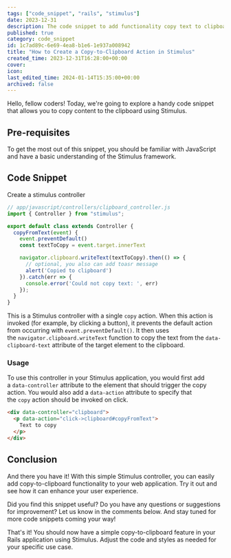 ```yaml
---
tags: ["code_snippet", "rails", "stimulus"]
date: 2023-12-31
description: The code snippet to add functionality copy text to clipboard using stimulus rails
published: true
category: code_snippet
id: 1c7ad89c-6e69-4ea8-b1e6-1e937a008942
title: "How to Create a Copy-to-Clipboard Action in Stimulus"
created_time: 2023-12-31T16:28:00+00:00
cover: 
icon: 
last_edited_time: 2024-01-14T15:35:00+00:00
archived: false
---
```


Hello, fellow coders! Today, we're going to explore a handy code snippet that allows you to copy content to the clipboard using Stimulus.

## **Pre-requisites**

To get the most out of this snippet, you should be familiar with JavaScript and have a basic understanding of the Stimulus framework.

## Code Snippet

Create a stimulus controller

```javascript
// app/javascript/controllers/clipboard_controller.js
import { Controller } from "stimulus";

export default class extends Controller {
  copyFromText(event) {
    event.preventDefault()
    const textToCopy = event.target.innerText

    navigator.clipboard.writeText(textToCopy).then(() => {
      // optional, you also can add toasr message
      alert('Copied to clipboard')
    }).catch(err => {
      console.error('Could not copy text: ', err)
    });
  }
}
```

This is a Stimulus controller with a single `copy` action. When this action is invoked (for example, by clicking a button), it prevents the default action from occurring with `event.preventDefault()`. It then uses the `navigator.clipboard.writeText` function to copy the text from the `data-clipboard-text` attribute of the target element to the clipboard.

### Usage

To use this controller in your Stimulus application, you would first add a `data-controller` attribute to the element that should trigger the copy action. You would also add a `data-action` attribute to specify that the `copy` action should be invoked on click.

```html
<div data-controller="clipboard">
  <p data-action="click->clipboard#copyFromText">
    Text to copy
  </p>
</div>
```

## **Conclusion**

And there you have it! With this simple Stimulus controller, you can easily add copy-to-clipboard functionality to your web application. Try it out and see how it can enhance your user experience.

Did you find this snippet useful? Do you have any questions or suggestions for improvement? Let us know in the comments below. And stay tuned for more code snippets coming your way!

That's it! You should now have a simple copy-to-clipboard feature in your Rails application using Stimulus. Adjust the code and styles as needed for your specific use case.
